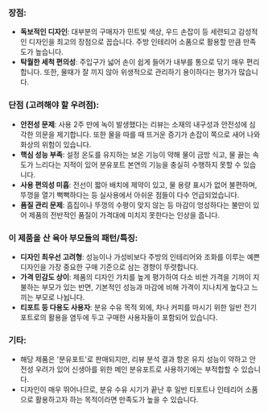 ### 장점:

- **독보적인 디자인**: 대부분의 구매자가 민트빛 색상, 우드 손잡이 등 세련되고 감성적인 디자인을 최고의 장점으로 꼽습니다. 주방 인테리어 소품으로 활용할 만큼 만족도가 높습니다.
- **탁월한 세척 편의성**: 주입구가 넓어 손이 쉽게 들어가 내부를 통으로 닦기 매우 편리합니다. 또한, 물때가 잘 끼지 않아 위생적으로 관리하기 용이하다는 평가가 많습니다.

### 단점 (고려해야 할 우려점):

- **안전성 문제**: 사용 2주 만에 녹이 발생했다는 리뷰는 소재의 내구성과 안전성에 심각한 의문을 제기합니다. 또한 물을 따를 때 뜨거운 증기가 손잡이 쪽으로 새어 나와 화상의 위험이 있습니다.
- **핵심 성능 부족**: 설정 온도를 유지하는 보온 기능이 약해 물이 금방 식고, 물 끓는 속도가 느리다는 지적이 있어 분유포트 본연의 기능을 충실히 수행하지 못할 수 있습니다.
- **사용 편의성 미흡**: 전선이 짧아 배치에 제약이 있고, 물 용량 표시가 없어 불편하며, 뚜껑을 열기 뻑뻑하다는 등 실사용에서 아쉬운 점들이 다수 언급되었습니다.
- **품질 관리 문제**: 흠집이나 뚜껑의 수평이 맞지 않는 등 마감이 엉성하다는 불만이 있어 제품의 전반적인 품질이 가격대에 미치지 못한다는 인상을 줍니다.

### 이 제품을 산 육아 부모들의 패턴/특징:

- **디자인 최우선 고려형**: 성능이나 가성비보다 주방의 인테리어와 조화를 이루는 예쁜 디자인을 가장 중요한 구매 기준으로 삼는 경향이 뚜렷합니다.
- **가격 민감도 상이**: 제품의 디자인 가치를 높게 평가하여 다소 비싼 가격을 기꺼이 지불하는 부모가 있는 반면, 기본적인 성능과 마감에 비해 가격이 지나치게 높다고 느끼는 부모로 나뉩니다.
- **티포트 등 다용도 사용자**: 분유 수유 목적 외에, 차나 커피를 마시기 위한 일반 전기포트로의 활용을 염두에 두고 구매한 사용자들이 포함되어 있습니다.

### 기타:

- 해당 제품은 '분유포트'로 판매되지만, 리뷰 분석 결과 항온 유지 성능이 약하고 안전성 우려가 있어 신생아를 위한 메인 분유포트로 사용하기에는 부적합할 수 있습니다.
- 디자인이 매우 뛰어나므로, 분유 수유 시기가 끝난 후 일반 티포트나 인테리어 소품으로 활용하고자 하는 목적이라면 만족도가 높을 수 있습니다.
